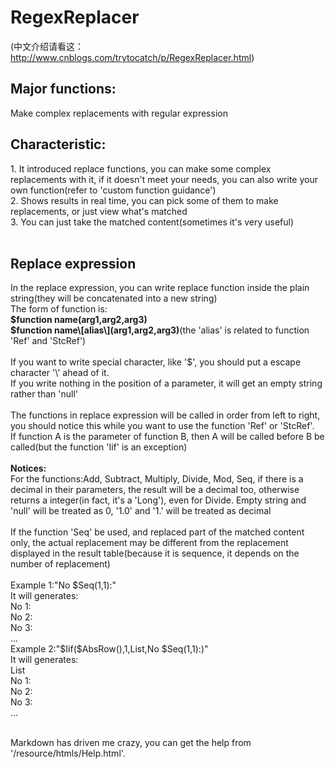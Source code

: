 RegexReplacer
=============
(中文介绍请看这：http://www.cnblogs.com/trytocatch/p/RegexReplacer.html)

<h2>Major functions:</h2>
Make complex replacements with regular expression<br>
<h2>Characteristic:</h2>
1. It introduced replace functions, you can make some complex replacements with it, if it doesn't meet your needs, you can also write your own function(refer to 'custom function guidance')<br>
2. Shows results in real time, you can pick some of them to make replacements, or just view what's matched<br>
3. You can just take the matched content(sometimes it's very useful)<br>
<br>
<h2>Replace expression</h2>
In the replace expression, you can write replace function inside the plain string(they will be concatenated into a new string)<br>
The form of function is:<br>
<b>$function name(arg1,arg2,arg3)</b><br>
<b>$function name\[alias\](arg1,arg2,arg3)</b>(the 'alias' is related to function 'Ref' and 'StcRef')<br>
<br>
If you want to write special character, like '$', you should put a escape character '\' ahead of it. <br>
If you write nothing in the position of a parameter, it will get an empty string rather than 'null'<br>
<br>
The functions in replace expression will be called in order from left to right, you should notice this while you want to use the function 'Ref' or 'StcRef'.<br>
If function A is the parameter of function B, then A will be called before B be called(but the function 'Iif' is an exception)<br>
<br>
<b>Notices: </b><br>
 For the functions:Add, Subtract, Multiply, Divide, Mod, Seq, if there is a decimal in their parameters, the result will be a decimal too, otherwise returns a integer(in fact, it's a 'Long'), even for Divide. Empty string and 'null' will be treated as 0, '1.0' and '1.' will be treated as decimal<br>
<br>
 If the function 'Seq' be used, and replaced part of the matched content only, the actual replacement may be different from the replacement displayed in the result table(because it is sequence, it depends on the number of replacement)<br>
<br>
Example 1:"No $Seq(1,1):"<br>
It will generates:<br>
No 1:<br>
No 2:<br>
No 3:<br>
...<br>
Example 2:"$Iif($AbsRow(),1,List,No $Seq(1,1):)"<br>
It will generates:<br>
List<br>
No 1:<br>
No 2:<br>
No 3:<br>
...<br>
<br>

Markdown has driven me crazy, you can get the help from '/resource/htmls/Help.html'.

